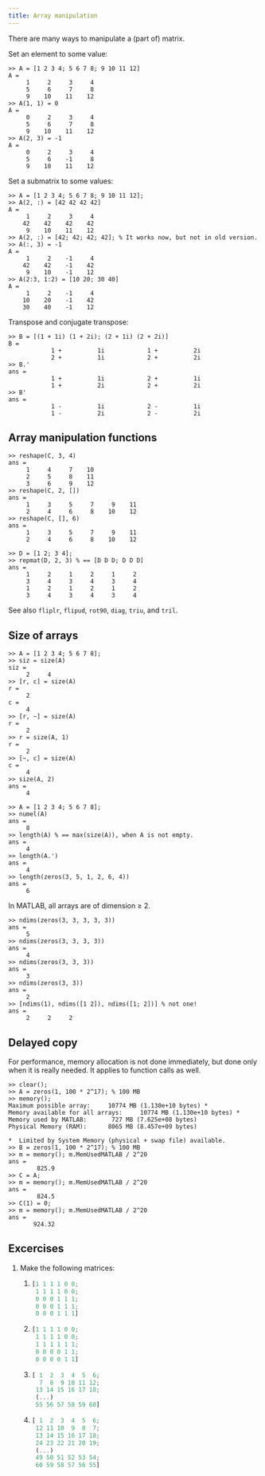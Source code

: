 ```yaml
---
title: Array manipulation
---
```

There are many ways to manipulate a (part of) matrix.

Set an element to some value:

~~~plain
>> A = [1 2 3 4; 5 6 7 8; 9 10 11 12]
A =
     1     2     3     4
     5     6     7     8
     9    10    11    12
>> A(1, 1) = 0
A =
     0     2     3     4
     5     6     7     8
     9    10    11    12
>> A(2, 3) = -1
A =
     0     2     3     4
     5     6    -1     8
     9    10    11    12
~~~

Set a submatrix to some values:

~~~plain
>> A = [1 2 3 4; 5 6 7 8; 9 10 11 12];
>> A(2, :) = [42 42 42 42]
A =
     1     2     3     4
    42    42    42    42
     9    10    11    12
>> A(2, :) = [42; 42; 42; 42]; % It works now, but not in old version.
>> A(:, 3) = -1
A =
     1     2    -1     4
    42    42    -1    42
     9    10    -1    12
>> A(2:3, 1:2) = [10 20; 30 40]
A =
     1     2    -1     4
    10    20    -1    42
    30    40    -1    12
~~~

Transpose and conjugate transpose:

~~~plain
>> B = [(1 + 1i) (1 + 2i); (2 + 1i) (2 + 2i)]
B =
            1 +          1i            1 +          2i
            2 +          1i            2 +          2i
>> B.'
ans =
            1 +          1i            2 +          1i
            1 +          2i            2 +          2i
>> B'
ans =
            1 -          1i            2 -          1i
            1 -          2i            2 -          2i
~~~

## Array manipulation functions

~~~plain
>> reshape(C, 3, 4)
ans =
     1     4     7    10
     2     5     8    11
     3     6     9    12
>> reshape(C, 2, [])
ans =
     1     3     5     7     9    11
     2     4     6     8    10    12
>> reshape(C, [], 6)
ans =
     1     3     5     7     9    11
     2     4     6     8    10    12
~~~

~~~plain
>> D = [1 2; 3 4];
>> repmat(D, 2, 3) % == [D D D; D D D]
ans =
     1     2     1     2     1     2
     3     4     3     4     3     4
     1     2     1     2     1     2
     3     4     3     4     3     4
~~~

See also `fliplr`, `flipud`, `rot90`, `diag`, `triu`, and `tril`.

## Size of arrays

~~~plain
>> A = [1 2 3 4; 5 6 7 8];
>> siz = size(A)
siz =
     2     4
>> [r, c] = size(A)
r =
     2
c =
     4
>> [r, ~] = size(A)
r =
     2
>> r = size(A, 1)
r =
     2
>> [~, c] = size(A)
c =
     4
>> size(A, 2)
ans =
     4
~~~

~~~plain
>> A = [1 2 3 4; 5 6 7 8];
>> numel(A)
ans =
     8
>> length(A) % == max(size(A)), when A is not empty.
ans =
     4
>> length(A.')
ans =
     4
>> length(zeros(3, 5, 1, 2, 6, 4))
ans =
     6
~~~

In MATLAB, all arrays are of dimension &ge; 2.

~~~plain
>> ndims(zeros(3, 3, 3, 3, 3))
ans =
     5
>> ndims(zeros(3, 3, 3, 3))
ans =
     4
>> ndims(zeros(3, 3, 3))
ans =
     3
>> ndims(zeros(3, 3))
ans =
     2
>> [ndims(1), ndims([1 2]), ndims([1; 2])] % not one!
ans =
     2     2     2
~~~

## Delayed copy

For performance, memory allocation is not done immediately, but done only when it is really needed. It applies to function calls as well.

~~~plain
>> clear();
>> A = zeros(1, 100 * 2^17); % 100 MB
>> memory();
Maximum possible array:     10774 MB (1.130e+10 bytes) *
Memory available for all arrays:     10774 MB (1.130e+10 bytes) *
Memory used by MATLAB:       727 MB (7.625e+08 bytes)
Physical Memory (RAM):      8065 MB (8.457e+09 bytes)

*  Limited by System Memory (physical + swap file) available.
>> B = zeros(1, 100 * 2^17); % 100 MB
>> m = memory(); m.MemUsedMATLAB / 2^20
ans =
        825.9
>> C = A;
>> m = memory(); m.MemUsedMATLAB / 2^20
ans =
        824.5
>> C(1) = 0;
>> m = memory(); m.MemUsedMATLAB / 2^20
ans =
       924.32
~~~

## Excercises

1.  Make the following matrices:

    1.  <span></span>
 
        ~~~matlab
        [1 1 1 1 0 0;
         1 1 1 1 0 0;
         0 0 0 1 1 1;
         0 0 0 1 1 1;
         0 0 0 1 1 1]
        ~~~
 
    2.  <span></span>
 
        ~~~matlab
        [1 1 1 1 0 0;
         1 1 1 1 0 0;
         1 1 1 1 1 1;
         0 0 0 0 1 1;
         0 0 0 0 1 1]
        ~~~

    3.  <span></span>
 
        ~~~matlab
        [ 1  2  3  4  5  6;
          7  8  9 10 11 12;
         13 14 15 16 17 18;
         (...)
         55 56 57 58 59 60]
        ~~~

    4.  <span></span>
 
        ~~~matlab
        [ 1  2  3  4  5  6;
         12 11 10  9  8  7;
         13 14 15 16 17 18;
         24 23 22 21 20 19;
         (...)
         49 50 51 52 53 54;
         60 59 58 57 56 55]
        ~~~
